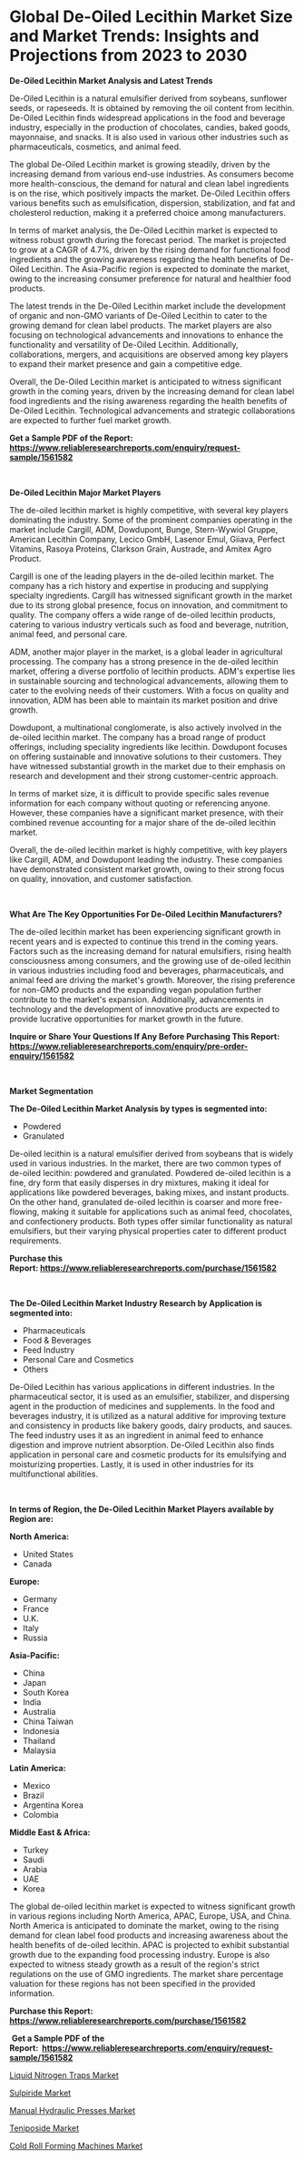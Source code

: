 <p><h1>Global De-Oiled Lecithin Market Size and Market Trends: Insights and Projections from 2023 to 2030</h1></p><p><strong>De-Oiled Lecithin Market Analysis and Latest Trends</strong></p>
<p><p>De-Oiled Lecithin is a natural emulsifier derived from soybeans, sunflower seeds, or rapeseeds. It is obtained by removing the oil content from lecithin. De-Oiled Lecithin finds widespread applications in the food and beverage industry, especially in the production of chocolates, candies, baked goods, mayonnaise, and snacks. It is also used in various other industries such as pharmaceuticals, cosmetics, and animal feed.</p><p>The global De-Oiled Lecithin market is growing steadily, driven by the increasing demand from various end-use industries. As consumers become more health-conscious, the demand for natural and clean label ingredients is on the rise, which positively impacts the market. De-Oiled Lecithin offers various benefits such as emulsification, dispersion, stabilization, and fat and cholesterol reduction, making it a preferred choice among manufacturers.</p><p>In terms of market analysis, the De-Oiled Lecithin market is expected to witness robust growth during the forecast period. The market is projected to grow at a CAGR of 4.7%, driven by the rising demand for functional food ingredients and the growing awareness regarding the health benefits of De-Oiled Lecithin. The Asia-Pacific region is expected to dominate the market, owing to the increasing consumer preference for natural and healthier food products.</p><p>The latest trends in the De-Oiled Lecithin market include the development of organic and non-GMO variants of De-Oiled Lecithin to cater to the growing demand for clean label products. The market players are also focusing on technological advancements and innovations to enhance the functionality and versatility of De-Oiled Lecithin. Additionally, collaborations, mergers, and acquisitions are observed among key players to expand their market presence and gain a competitive edge.</p><p>Overall, the De-Oiled Lecithin market is anticipated to witness significant growth in the coming years, driven by the increasing demand for clean label food ingredients and the rising awareness regarding the health benefits of De-Oiled Lecithin. Technological advancements and strategic collaborations are expected to further fuel market growth.</p></p>
<p><strong>Get a Sample PDF of the Report:&nbsp; <a href="https://www.reliableresearchreports.com/enquiry/request-sample/1561582">https://www.reliableresearchreports.com/enquiry/request-sample/1561582</a></strong></p>
<p>&nbsp;</p>
<p><strong>De-Oiled Lecithin Major Market Players</strong></p>
<p><p>The de-oiled lecithin market is highly competitive, with several key players dominating the industry. Some of the prominent companies operating in the market include Cargill, ADM, Dowdupont, Bunge, Stern-Wywiol Gruppe, American Lecithin Company, Lecico GmbH, Lasenor Emul, Giiava, Perfect Vitamins, Rasoya Proteins, Clarkson Grain, Austrade, and Amitex Agro Product.</p><p>Cargill is one of the leading players in the de-oiled lecithin market. The company has a rich history and expertise in producing and supplying specialty ingredients. Cargill has witnessed significant growth in the market due to its strong global presence, focus on innovation, and commitment to quality. The company offers a wide range of de-oiled lecithin products, catering to various industry verticals such as food and beverage, nutrition, animal feed, and personal care.</p><p>ADM, another major player in the market, is a global leader in agricultural processing. The company has a strong presence in the de-oiled lecithin market, offering a diverse portfolio of lecithin products. ADM's expertise lies in sustainable sourcing and technological advancements, allowing them to cater to the evolving needs of their customers. With a focus on quality and innovation, ADM has been able to maintain its market position and drive growth.</p><p>Dowdupont, a multinational conglomerate, is also actively involved in the de-oiled lecithin market. The company has a broad range of product offerings, including speciality ingredients like lecithin. Dowdupont focuses on offering sustainable and innovative solutions to their customers. They have witnessed substantial growth in the market due to their emphasis on research and development and their strong customer-centric approach.</p><p>In terms of market size, it is difficult to provide specific sales revenue information for each company without quoting or referencing anyone. However, these companies have a significant market presence, with their combined revenue accounting for a major share of the de-oiled lecithin market.</p><p>Overall, the de-oiled lecithin market is highly competitive, with key players like Cargill, ADM, and Dowdupont leading the industry. These companies have demonstrated consistent market growth, owing to their strong focus on quality, innovation, and customer satisfaction.</p></p>
<p>&nbsp;</p>
<p><strong>What Are The Key Opportunities For De-Oiled Lecithin Manufacturers?</strong></p>
<p><p>The de-oiled lecithin market has been experiencing significant growth in recent years and is expected to continue this trend in the coming years. Factors such as the increasing demand for natural emulsifiers, rising health consciousness among consumers, and the growing use of de-oiled lecithin in various industries including food and beverages, pharmaceuticals, and animal feed are driving the market's growth. Moreover, the rising preference for non-GMO products and the expanding vegan population further contribute to the market's expansion. Additionally, advancements in technology and the development of innovative products are expected to provide lucrative opportunities for market growth in the future.</p></p>
<p><strong>Inquire or Share Your Questions If Any Before Purchasing This Report: <a href="https://www.reliableresearchreports.com/enquiry/pre-order-enquiry/1561582">https://www.reliableresearchreports.com/enquiry/pre-order-enquiry/1561582</a></strong></p>
<p>&nbsp;</p>
<p><strong>Market Segmentation</strong></p>
<p><strong>The De-Oiled Lecithin Market Analysis by types is segmented into:</strong></p>
<p><ul><li>Powdered</li><li>Granulated</li></ul></p>
<p><p>De-oiled lecithin is a natural emulsifier derived from soybeans that is widely used in various industries. In the market, there are two common types of de-oiled lecithin: powdered and granulated. Powdered de-oiled lecithin is a fine, dry form that easily disperses in dry mixtures, making it ideal for applications like powdered beverages, baking mixes, and instant products. On the other hand, granulated de-oiled lecithin is coarser and more free-flowing, making it suitable for applications such as animal feed, chocolates, and confectionery products. Both types offer similar functionality as natural emulsifiers, but their varying physical properties cater to different product requirements.</p></p>
<p><strong>Purchase this Report:&nbsp;<a href="https://www.reliableresearchreports.com/purchase/1561582">https://www.reliableresearchreports.com/purchase/1561582</a></strong></p>
<p>&nbsp;</p>
<p><strong>The De-Oiled Lecithin Market Industry Research by Application is segmented into:</strong></p>
<p><ul><li>Pharmaceuticals</li><li>Food & Beverages</li><li>Feed Industry</li><li>Personal Care and Cosmetics</li><li>Others</li></ul></p>
<p><p>De-Oiled Lecithin has various applications in different industries. In the pharmaceutical sector, it is used as an emulsifier, stabilizer, and dispersing agent in the production of medicines and supplements. In the food and beverages industry, it is utilized as a natural additive for improving texture and consistency in products like bakery goods, dairy products, and sauces. The feed industry uses it as an ingredient in animal feed to enhance digestion and improve nutrient absorption. De-Oiled Lecithin also finds application in personal care and cosmetic products for its emulsifying and moisturizing properties. Lastly, it is used in other industries for its multifunctional abilities.</p></p>
<p>&nbsp;</p>
<p><strong>In terms of Region, the De-Oiled Lecithin Market Players available by Region are:</strong></p>
<p>
    <p> <strong> North America: </strong>
        <ul>
            <li>United States</li>
            <li>Canada</li>
        </ul>
        </p> 
    <p> <strong> Europe: </strong>
        <ul>
            <li>Germany</li>
            <li>France</li>
            <li>U.K.</li>
            <li>Italy</li>
            <li>Russia</li>
        </ul>
        </p> 
    <p> <strong> Asia-Pacific: </strong>
        <ul>
            <li>China</li>
            <li>Japan</li>
            <li>South Korea</li>
            <li>India</li>
            <li>Australia</li>
            <li>China Taiwan</li>
            <li>Indonesia</li>
            <li>Thailand</li>
            <li>Malaysia</li>
        </ul>
        </p> 
    <p> <strong> Latin America: </strong>
        <ul>
            <li>Mexico</li>
            <li>Brazil</li>
            <li>Argentina Korea</li>
            <li>Colombia</li>
        </ul>
        </p> 
    <p> <strong> Middle East & Africa: </strong>
        <ul>
            <li>Turkey</li>
            <li>Saudi</li>
            <li>Arabia</li>
            <li>UAE</li>
            <li>Korea</li>
        </ul>
    </p>
    </p>
<p><p>The global de-oiled lecithin market is expected to witness significant growth in various regions including North America, APAC, Europe, USA, and China. North America is anticipated to dominate the market, owing to the rising demand for clean label food products and increasing awareness about the health benefits of de-oiled lecithin. APAC is projected to exhibit substantial growth due to the expanding food processing industry. Europe is also expected to witness steady growth as a result of the region's strict regulations on the use of GMO ingredients. The market share percentage valuation for these regions has not been specified in the provided information.</p></p>
<p><strong>Purchase this Report: <a href="https://www.reliableresearchreports.com/purchase/1561582">https://www.reliableresearchreports.com/purchase/1561582</a></strong></p>
<p>&nbsp;<strong>Get a Sample PDF of the Report:&nbsp;&nbsp;<a href="https://www.reliableresearchreports.com/enquiry/request-sample/1561582">https://www.reliableresearchreports.com/enquiry/request-sample/1561582</a></strong></p>
<p><strong></strong></p>
<p><p><a href="https://medium.com/@majorwalker1947/liquid-nitrogen-traps-nbsp-market-focuses-on-market-share-size-and-projected-forecast-till-2030-a8f4cdf58677">Liquid Nitrogen Traps Market</a></p><p><a href="https://github.com/scarol104/Market-Research-Report-List-1/blob/main/sulpiride-market.md">Sulpiride Market</a></p><p><a href="https://medium.com/@claudekunze/manual-hydraulic-presses-market-size-cagr-trends-2024-2030-95ae59aa0b29">Manual Hydraulic Presses Market</a></p><p><a href="https://github.com/dzharov81/Market-Research-Report-List-1/blob/main/teniposide-market.md">Teniposide Market</a></p><p><a href="https://medium.com/@oletawunsch/cold-roll-forming-machines-market-size-market-outlook-and-market-forecast-2023-to-2030-083c0f954a7e">Cold Roll Forming Machines Market</a></p></p>